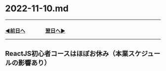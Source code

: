 # 2022-11-10.md

---
### [◀️前日へ](https://github.com/yuasys/chatty-journal/blob/main/2022/11/2022-11-09.md)&emsp;&emsp;&emsp;&emsp;[翌日へ▶️](https://github.com/yuasys/chatty-journal/blob/main/2022/11/2022-11-12.md)
---

## ReactJS初心者コースはほぼお休み（本業スケジュールの影響あり）
